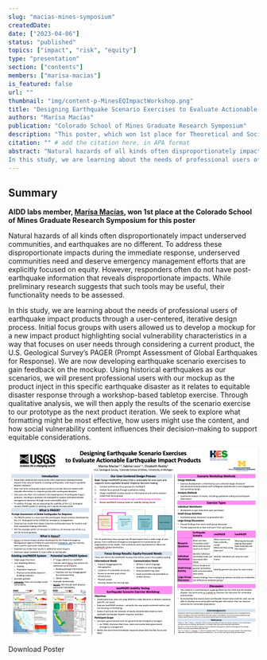 ```yaml
---
slug: "macias-mines-symposium"
createdDate:
date: ["2023-04-06"]
status: "published"
topics: ["impact", "risk", "equity"]
type: "presentation"
section: ["contents"]
members: ["marisa-macias"]
is_featured: false
url: ""
thumbnail: "img/content-p-MinesEQImpactWorkshop.png"
title: "Designing Earthquake Scenario Exercises to Evaluate Actionable Earthquake Impact Products"
authors: "Marísa Macías"
publication: "Colorado School of Mines Graduate Research Symposium"
description: "This poster, which won 1st place for Theoretical and Social Sciences, provides an overview of user engagement to design more actionable earthquake information products at the USGS."
citation: "" # add the citation here, in APA format
abstract: "Natural hazards of all kinds often disproportionately impact underserved communities, and earthquakes are no different. To address these disproportionate impacts during the immediate response, underserved communities need and deserve emergency management efforts that are explicitly focused on equity. However, responders often do not have post-earthquake information that reveals disproportionate impacts. While preliminary research suggests that such tools may be useful, their functionality needs to be assessed.
In this study, we are learning about the needs of professional users of earthquake impact products through a user-centered, iterative design process. Initial focus groups with users allowed us to develop a mockup for a new impact product highlighting social vulnerability characteristics in a way that focuses on user needs through considering a current product, the U.S. Geological Survey’s PAGER (Prompt Assessment of Global Earthquakes for Response). We are now developing earthquake scenario exercises to gain feedback on the mockup. Using historical earthquakes as our scenarios, we will present professional users with our mockup as the product inject in this specific earthquake disaster as it relates to equitable disaster response through a workshop-based tabletop exercise. Through qualitative analysis, we will then apply the results of the scenario exercise to our prototype as the next product iteration. We seek to explore what formatting might be most effective, how users might use the content, and how social vulnerability content influences their decision-making to support equitable considerations."
---
```


## Summary 

**AIDD labs member, [Marísa Macías](http://disasterdata.engin.umich.edu/team/marisa-macias), won 1st place at the Colorado School of Mines Graduate Research Symposium for this poster**

Natural hazards of all kinds often disproportionately impact underserved communities, and earthquakes are no different. To address these disproportionate impacts during the immediate response, underserved communities need and deserve emergency management efforts that are explicitly focused on equity. However, responders often do not have post-earthquake information that reveals disproportionate impacts. While preliminary research suggests that such tools may be useful, their functionality needs to be assessed.

In this study, we are learning about the needs of professional users of earthquake impact products through a user-centered, iterative design process. Initial focus groups with users allowed us to develop a mockup for a new impact product highlighting social vulnerability characteristics in a way that focuses on user needs through considering a current product, the U.S. Geological Survey’s PAGER (Prompt Assessment of Global Earthquakes for Response). We are now developing earthquake scenario exercises to gain feedback on the mockup. Using historical earthquakes as our scenarios, we will present professional users with our mockup as the product inject in this specific earthquake disaster as it relates to equitable disaster response through a workshop-based tabletop exercise. Through qualitative analysis, we will then apply the results of the scenario exercise to our prototype as the next product iteration. We seek to explore what formatting might be most effective, how users might use the content, and how social vulnerability content influences their decision-making to support equitable considerations.

![](./content-p-MinesEQImpactWorkshop.png)

<Link is-button doOpenInNewTab to="https://drive.google.com/file/d/151SnqWl2EAYKSbhw1LAGh_5wRditJqio/view?usp=sharing"> Download Poster </Link>
